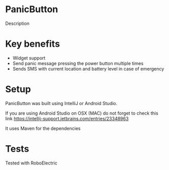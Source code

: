 PanicButton
===========

Description

# Key benefits

* Widget support
* Send panic message pressing the power button multiple times 
* Sends SMS with current location and battery level in case of emergency

# Setup

PanicButton was built using IntelliJ or Android Studio.

If you are using Android Studio on OSX (MAC) do not forget to check this link
    https://intellij-support.jetbrains.com/entries/23348963

It uses Maven for the dependencies

# Tests

Tested with RoboElectric

